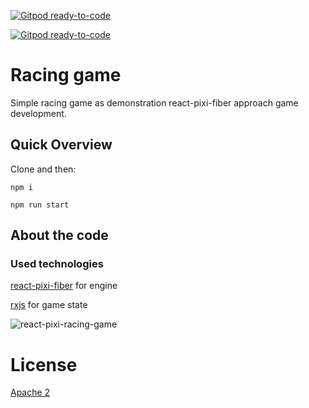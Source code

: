[![Gitpod ready-to-code](https://img.shields.io/badge/Gitpod-ready--to--code-blue?logo=gitpod)](https://gitpod.io/#https://github.com/vkhv/react-pixi-racing-game)

[![Gitpod ready-to-code](https://img.shields.io/badge/Gitpod-ready--to--code-blue?logo=gitpod)](https://gitpod.io/#https://github.com/vkhv/react-pixi-racing-game)

# Racing game

Simple racing game as demonstration react-pixi-fiber approach game development.

## Quick Overview
Clone and then:

`npm i`

`npm run start`


## About the code
### Used technologies
[react-pixi-fiber](https://github.com/michalochman/react-pixi-fiber) for engine

[rxjs](https://github.com/ReactiveX/rxjs) for game state

![react-pixi-racing-game](https://github.com/TinkoffCreditSystems/react-pixi-racing-game/blob/master/demo-image.png "Game view")


# License

[Apache 2](https://github.com/TinkoffCreditSystems/react-pixi-racing-game/blob/master/LICENSE)
